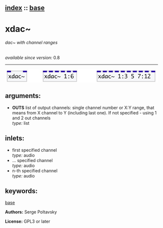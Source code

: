 [index](index.html) :: [base](category_base.html)
---

# xdac~

###### dac~ with channel ranges

*available since version:* 0.8

---




[![example](../examples/img/xdac~.jpg)](../examples/pd/xdac~.pd)



## arguments:

* **OUTS**
list of output channels: single channel number or X:Y range, that means from X
channel to Y (including last one). If not specified - using 1 and 2 out
channels<br>
_type:_ list<br>







## inlets:

* first specified channel<br>
_type:_ audio
* ... specified channel<br>
_type:_ audio
* n-th specified channel<br>
_type:_ audio





## keywords:

[base](keywords/base.html)






**Authors:** Serge Poltavsky




**License:** GPL3 or later





